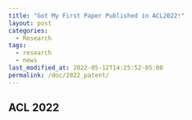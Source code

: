 ```yaml
---
title: "Got My First Paper Published in ACL2022!"
layout: post
categories:
  - Research
tags:
  - research
  - news
last_modified_at: 2022-05-12T14:25:52-05:00
permalink: /doc/2022_patent/
---
```


## ACL 2022